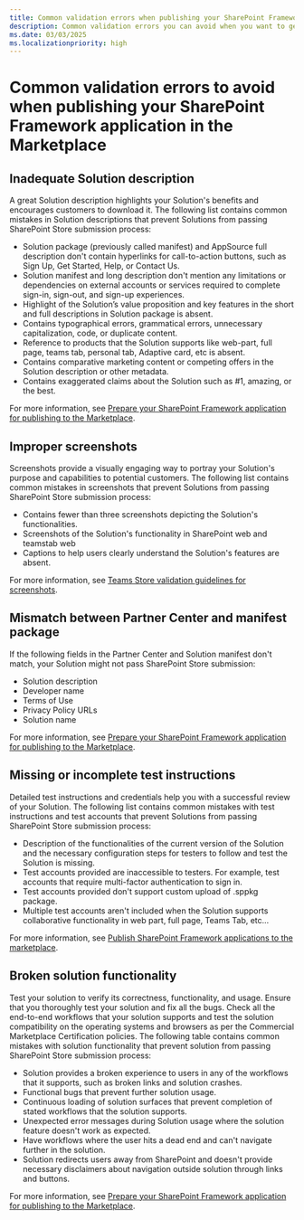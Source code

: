 ```yaml
---
title: Common validation errors when publishing your SharePoint Framework application in the Marketplace
description: Common validation errors you can avoid when you want to get your SharePoint Framework application published in the Marketplace
ms.date: 03/03/2025
ms.localizationpriority: high
---
```


# Common validation errors to avoid when publishing your SharePoint Framework application in the Marketplace

## Inadequate Solution description

A great Solution description highlights your Solution's benefits and encourages customers to download it. The following list contains common mistakes in Solution descriptions that prevent Solutions from passing SharePoint Store submission process:

- Solution package (previously called manifest) and AppSource full description don't contain hyperlinks for call-to-action buttons, such as Sign Up, Get Started, Help, or Contact Us.
- Solution manifest and long description don't mention any limitations or dependencies on external accounts or services required to complete sign-in, sign-out, and sign-up experiences.
- Highlight of the Solution’s value proposition and key features in the short and full descriptions in Solution package is absent.
- Contains typographical errors, grammatical errors, unnecessary capitalization, code, or duplicate content.
- Reference to products that the Solution supports like web-part, full page, teams tab, personal tab, Adaptive card, etc is absent.
- Contains comparative marketing content or competing offers in the Solution description or other metadata.
- Contains exaggerated claims about the Solution such as #1, amazing, or the best.

For more information, see [Prepare your SharePoint Framework application for publishing to the Marketplace](./publish-to-marketplace-checklist#solutions-description-must-clearly-describe-the-different-components-included-in-the-package).

## Improper screenshots

Screenshots provide a visually engaging way to portray your Solution's purpose and capabilities to potential customers. The following list contains common mistakes in screenshots that prevent Solutions from passing SharePoint Store submission process:

- Contains fewer than three screenshots depicting the Solution's functionalities.
- Screenshots of the Solution's functionality in SharePoint web and teamstab web
- Captions to help users clearly understand the Solution's features are absent.

For more information, see [Teams Store validation guidelines for screenshots](https://learn.microsoft.com/microsoftteams/platform/concepts/deploy-and-publish/appsource/prepare/teams-store-validation-guidelines#screenshots).

## Mismatch between Partner Center and manifest package

If the following fields in the Partner Center and Solution manifest don't match, your Solution might not pass SharePoint Store submission:

- Solution description
- Developer name
- Terms of Use
- Privacy Policy URLs
- Solution name

For more information, see [Prepare your SharePoint Framework application for publishing to the Marketplace](./publish-to-marketplace-checklist#solution-package-must-contain-valid-developer-metadata).

## Missing or incomplete test instructions

Detailed test instructions and credentials help you with a successful review of your Solution. The following list contains common mistakes with test instructions and test accounts that prevent Solutions from passing SharePoint Store submission process:

- Description of the functionalities of the current version of the Solution and the necessary configuration steps for testers to follow and test the Solution is missing.
- Test accounts provided are inaccessible to testers. For example, test accounts that require multi-factor authentication to sign in.
- Test accounts provided don't support custom upload of .sppkg package.
- Multiple test accounts aren't included when the Solution supports collaborative functionality in web part, full page, Teams Tab, etc...

For more information, see [Publish SharePoint Framework applications to the marketplace](./publish-to-marketplace-overview).

## Broken solution functionality

Test your solution to verify its correctness, functionality, and usage. Ensure that you thoroughly test your solution and fix all the bugs. Check all the end-to-end workflows that your solution supports and test the solution compatibility on the operating systems and browsers as per the Commercial Marketplace Certification policies. The following table contains common mistakes with solution functionality that prevent solution from passing SharePoint Store submission process:

- Solution provides a broken experience to users in any of the workflows that it supports, such as broken links and solution crashes.
- Functional bugs that prevent further solution usage.
- Continuous loading of solution surfaces that prevent completion of stated workflows that the solution supports.
- Unexpected error messages during Solution usage where the solution feature doesn't work as expected.
- Have workflows where the user hits a dead end and can't navigate further in the solution.
- Solution redirects users away from SharePoint and doesn't provide necessary disclaimers about navigation outside solution through links and buttons.

For more information, see [Prepare your SharePoint Framework application for publishing to the Marketplace](./publish-to-marketplace-checklist).
